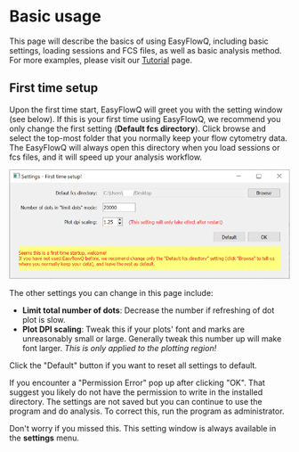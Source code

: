# Basic usage

This page will describe the basics of using EasyFlowQ, including basic settings, loading sessions and FCS files, as well as basic analysis method. For more examples, please visit our [Tutorial](Tutorial.md) page.

## First time setup

Upon the first time start, EasyFlowQ will greet you with the setting window (see below). If this is your first time using EasyFlowQ, we recommend you only change the first setting (**Default fcs directory**). Click browse and select the top-most folder that you normally keep your flow cytometry data. The EasyFlowQ will always open this directory when you load sessions or fcs files, and it will speed up your analysis workflow. 

![Startup Setting](img/StartUpSettings.png)

The other settings you can change in this page include:
- **Limit total number of dots**: Decrease the number if refreshing of dot plot is slow. 
- **Plot DPI scaling**: Tweak this if your plots' font and marks are unreasonably small or large. Generally tweak this number up will make font larger. *This is only applied to the plotting region!*

Click the "Default" button if you want to reset all settings to default.

If you encounter a "Permission Error" pop up after clicking "OK". That suggest you likely do not have the permission to write in the installed directory. The settings are not saved but you can continue to use the program and do analysis. To correct this, run the program as administrator.

Don't worry if you missed this. This setting window is always available in the **settings** menu.


